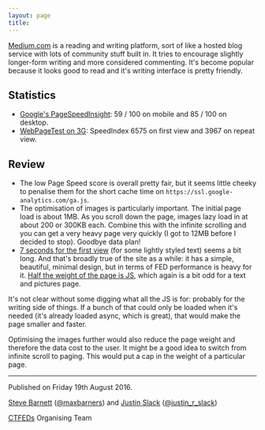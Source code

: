 ```yaml
---
layout: page
title:
---
```


[Medium.com](https://medium.com/) is a reading and writing platform, sort of like a hosted blog service with lots of community stuff built in. It tries to encourage slightly longer-form writing and more considered commenting. It's become popular because it looks good to read and it's writing interface is pretty friendly.

## Statistics

* [Google's PageSpeedInsight](https://developers.google.com/speed/pagespeed/insights/?url=https%3A%2F%2Fmedium.com%2F): 59 / 100 on mobile and 85 / 100 on desktop.
* [WebPageTest on 3G](https://www.webpagetest.org/result/160817_MC_a7da27427bbbeca2658b104e0d58596f/): SpeedIndex 6575 on first view and 3967 on repeat view.

## Review

- The low Page Speed score is overall pretty fair, but it seems little cheeky to penalise them for the short cache time on `https://ssl.google-analytics.com/ga.js`.
- The optimisation of images is particularly important. The initial page load is about 1MB. As you scroll down the page, images lazy load in at about 200 or 300KB each. Combine this with the infinite scrolling and you can get a very heavy page very quickly (I got to 12MB before I decided to stop). Goodbye data plan!
- [7 seconds for the first view](https://www.webpagetest.org/video/compare.php?tests=160817_MC_a7da27427bbbeca2658b104e0d58596f-r:1-c:0) (for some lightly styled text) seems a bit long. And that's broadly true of the site as a while: it has a simple, beautiful, minimal design, but in terms of FED performance is heavy for it. [Half the weight of the page is JS](https://www.webpagetest.org/result/160817_MC_a7da27427bbbeca2658b104e0d58596f/1/breakdown/), which again is a bit odd for a text and pictures page.

It's not clear without some digging what all the JS is for: probably for the writing side of things. If a bunch of that could only be loaded when it's needed (it's already loaded async, which is great), that would make the page smaller and faster.

Optimising the images further would also reduce the page weight and therefore the data cost to the user. It might be a good idea to switch from infinite scroll to paging. This would put a cap in the weight of a particular page.

---

Published on Friday 19th August 2016.

[Steve Barnett](https://naga.co.za/) ([@maxbarners](https://twitter.com/maxbarners)) and [Justin Slack](http://justinslack.com/) ([@justin_r_slack](https://twitter.com/justin_r_slack))

[CTFEDs](http://ctfeds.org/) Organising Team
